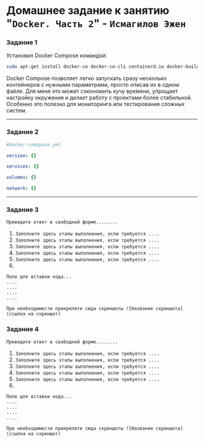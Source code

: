 # Домашнее задание к занятию "`Docker. Часть 2`" - `Исмагилов Эжен`

### Задание 1

Установил Docker Compose командой:
```bash
sudo apt-get install docker-ce docker-ce-cli containerd.io docker-buildx-plugin docker-compose-plugin
```

Docker Compose позволяет легко запускать сразу несколько контейнеров с нужными параметрами, просто описав их в одном файле. Для меня это может сэкономить кучу времени, упрощает настройку окружения и делает работу с проектами более стабильной. Особенно это полезно для мониторинга или тестирования сложных систем.

---

### Задание 2

```yaml
#docker-comopose.yml

version: {}

services: {}

volumes: {}

network: {}
```


---

### Задание 3

`Приведите ответ в свободной форме........`

1. `Заполните здесь этапы выполнения, если требуется ....`
2. `Заполните здесь этапы выполнения, если требуется ....`
3. `Заполните здесь этапы выполнения, если требуется ....`
4. `Заполните здесь этапы выполнения, если требуется ....`
5. `Заполните здесь этапы выполнения, если требуется ....`
6. 

```
Поле для вставки кода...
....
....
....
....
```

`При необходимости прикрепитe сюда скриншоты
![Название скриншота](ссылка на скриншот)`

### Задание 4

`Приведите ответ в свободной форме........`

1. `Заполните здесь этапы выполнения, если требуется ....`
2. `Заполните здесь этапы выполнения, если требуется ....`
3. `Заполните здесь этапы выполнения, если требуется ....`
4. `Заполните здесь этапы выполнения, если требуется ....`
5. `Заполните здесь этапы выполнения, если требуется ....`
6. 

```
Поле для вставки кода...
....
....
....
....
```

`При необходимости прикрепитe сюда скриншоты
![Название скриншота](ссылка на скриншот)`
